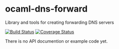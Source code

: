 # ocaml-dns-forward
Library and tools for creating forwarding DNS servers

[![Build Status](https://travis-ci.org/djs55/ocaml-djs-forward.png?branch=master)](https://travis-ci.org/djs55/ocaml-dns-forward) [![Coverage Status](https://coveralls.io/repos/djs55/ocaml-dns-forward/badge.png?branch=master)](https://coveralls.io/r/djs55/ocaml-dns-forward?branch=master)

There is no API documention or example code yet.
